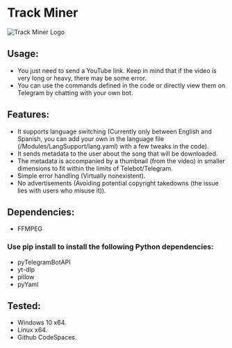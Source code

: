 # Track Miner

![Track Miner Logo](https://media.discordapp.net/attachments/1039680545858269246/1089243922779361320/KATalyzt_A_cat_with_a_phosphorescent_moon_on_its_forehead_which_08f63728-a5e3-462c-bdc2-a9a012d87e82.png?width=442&height=442 "Track Miner Logo")

## Usage:

- You just need to send a YouTube link. Keep in mind that if the video is very long or heavy, there may be some error.
- You can use the commands defined in the code or directly view them on Telegram by chatting with your own bot.

## Features:

- It supports language switching (Currently only between English and Spanish, you can add your own in the language file (/Modules/LangSupport/lang.yaml) with a few tweaks in the code).
- It sends metadata to the user about the song that will be downloaded.
- The metadata is accompanied by a thumbnail (from the video) in smaller dimensions to fit within the limits of Telebot/Telegram.
- Simple error handling (Virtually nonexistent).
- No advertisements (Avoiding potential copyright takedowns (the issue lies with users who misuse it)).

## Dependencies:
- FFMPEG

### Use pip install to install the following Python dependencies:
- pyTelegramBotAPI
- yt-dlp
- pillow
- pyYaml

## Tested:
- Windows 10 x64.
- Linux x64.
- Github CodeSpaces.
